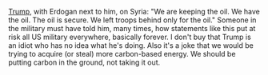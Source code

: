 <a href="https://twitter.com/atrupar/status/1194671109679046658">Trump</a>, with Erdogan next to him, on Syria: "We are keeping the oil. We have the oil. The oil is secure. We left troops behind only for the oil." Someone in the military must have told him, many times, how statements like this put at risk all US military everywhere, basically forever. I don't buy that Trump is an idiot who has no idea what he's doing. Also it's a joke that we would be trying to acquire (or steal) more carbon-based energy. We should be putting carbon in the ground, not taking it out. 
